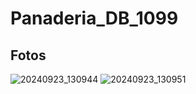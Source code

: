 # Panaderia_DB_1099
## Fotos
![20240923_130944](https://github.com/user-attachments/assets/eb7e52d0-c7e5-4948-a231-9fdb8224a3a2)
![20240923_130951](https://github.com/user-attachments/assets/83988cbe-ed8a-4c05-98da-2d4efb1550b1)
